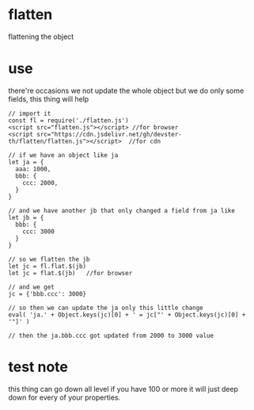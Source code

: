 # flatten
flattening the object
# use
there're occasions we not update the whole object but we do only some fields, this thing will help

```
// import it
const fl = require('./flatten.js')
<script src="flatten.js"></script> //for browser
<script src="https://cdn.jsdelivr.net/gh/devster-th/flatten/flatten.js"></script>  //for cdn

// if we have an object like ja
let ja = {
  aaa: 1000,
  bbb: {
    ccc: 2000,
  }
}

// and we have another jb that only changed a field from ja like
let jb = {
  bbb: {
    ccc: 3000
  }
}

// so we flatten the jb
let jc = fl.flat.$(jb)
let jc = flat.$(jb)   //for browser

// and we get
jc = {'bbb.ccc': 3000}

// so then we can update the ja only this little change
eval( 'ja.' + Object.keys(jc)[0] + ' = jc["' + Object.keys(jc)[0] + '"]' )

// then the ja.bbb.ccc got updated from 2000 to 3000 value

```

# test note
this thing can go down all level if you have 100 or more it will just deep down for every of your properties.
